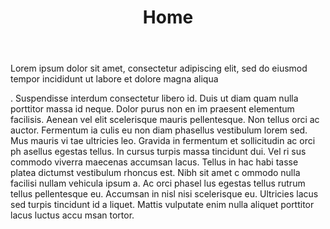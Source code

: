 ﻿---
title: Home
description: Welcome to my portfolio home page, where I can share all my projects, along with a bit of blogging within my path in the front-end web development career.
permalink: /
layout: splash
header:
    image: /assets/images/web_development.jpg
    overlay_color: "#333"
    overlay_filter: 0.2
  
---

Lorem ipsum dolor sit amet, consectetur adipiscing elit,
 sed do eiusmod tempor incididunt ut labore et dolore magna aliqua

 . Suspendisse interdum consectetur libero id. Duis ut 
 diam quam nulla porttitor massa id neque. Dolor purus non en
 im praesent elementum facilisis. Aenean vel elit scelerisque
  mauris pellentesque. Non tellus orci ac auctor. Fermentum ia
  culis eu non diam phasellus vestibulum lorem sed. Mus mauris vi
  tae ultricies leo. Gravida in fermentum et sollicitudin ac orci ph
  asellus egestas tellus. In cursus turpis massa tincidunt dui. Vel ri
  sus commodo viverra maecenas accumsan lacus. Tellus in hac habi
  tasse platea dictumst vestibulum rhoncus est. Nibh sit amet c
  ommodo nulla facilisi nullam vehicula ipsum a. Ac orci phasel
  lus egestas tellus rutrum tellus pellentesque eu. Accumsan in
   nisl nisi scelerisque eu. Ultricies lacus sed turpis tincidunt id a
   liquet. Mattis vulputate enim nulla aliquet porttitor lacus luctus accu
   msan tortor.
